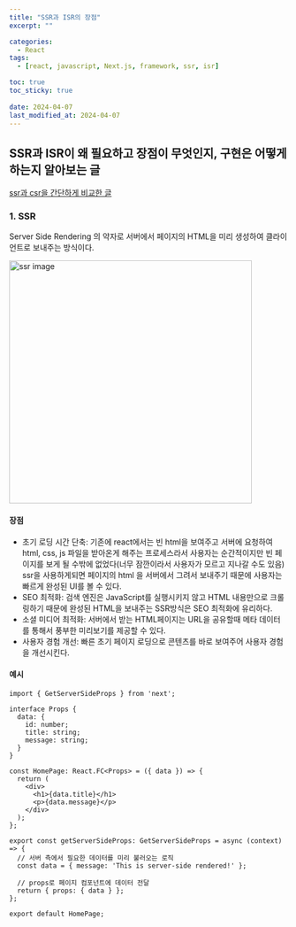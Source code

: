 ```yaml
---
title: "SSR과 ISR의 장점"
excerpt: ""

categories:
  - React
tags:
  - [react, javascript, Next.js, framework, ssr, isr]

toc: true
toc_sticky: true
 
date: 2024-04-07
last_modified_at: 2024-04-07
---
```


## SSR과 ISR이 왜 필요하고 장점이 무엇인지, 구현은 어떻게 하는지 알아보는 글
[ssr과 csr을 간단하게 비교한 글](https://sunmerrr.github.io/react/CSRvsSSR/)

### 1. SSR
Server Side Rendering 의 약자로 서버에서 페이지의 HTML을 미리 생성하여 클라이언트로 보내주는 방식이다.     

<img width="439" alt="ssr image" src="https://github.com/sunmerrr/sunmerrr.github.io/assets/65106740/28fa8536-d688-4631-9012-b4b1a44b45f3">     

#### 장점
- 초기 로딩 시간 단축: 기존에 react에서는 빈 html을 보여주고 서버에 요청하여 html, css, js 파일을 받아온게 해주는 프로세스라서 사용자는 순간적이지만 빈 페이지를 보게 될 수밖에 없었다(너무 잠깐이라서 사용자가 모르고 지나갈 수도 있음) ssr을 사용하게되면 페이지의 html 을 서버에서 그려서 보내주기 때문에 사용자는 빠르게 완성된 UI를 볼 수 있다.
- SEO 최적화: 검색 엔진은 JavaScript를 실행시키지 않고 HTML 내용만으로 크롤링하기 때문에 완성된 HTML을 보내주는 SSR방식은 SEO 최적화에 유리하다.
- 소셜 미디어 최적화: 서버에서 받는 HTML페이지는 URL을 공유할때 메타 데이터를 통해서 풍부한 미리보기를 제공할 수 있다.
- 사용자 경험 개선: 빠른 초기 페이지 로딩으로 콘텐츠를 바로 보여주어 사용자 경험을 개선시킨다.

#### 예시
  ```tsx
  import { GetServerSideProps } from 'next';

  interface Props {
    data: {
      id: number;
      title: string;
      message: string;
    }
  }

  const HomePage: React.FC<Props> = ({ data }) => {
    return (
      <div>
        <h1>{data.title}</h1>
        <p>{data.message}</p>
      </div>
    );
  };

  export const getServerSideProps: GetServerSideProps = async (context) => {
    // 서버 측에서 필요한 데이터를 미리 불러오는 로직
    const data = { message: 'This is server-side rendered!' };

    // props로 페이지 컴포넌트에 데이터 전달
    return { props: { data } };
  };

  export default HomePage;
  ```
